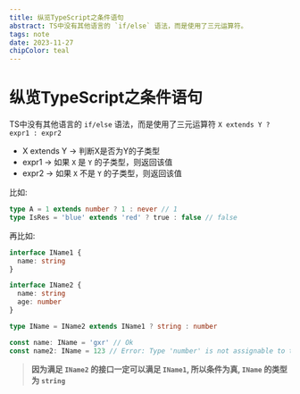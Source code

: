 ```yaml
---
title: 纵览TypeScript之条件语句
abstract: TS中没有其他语言的 `if/else` 语法，而是使用了三元运算符。
tags: note
date: 2023-11-27
chipColor: teal
---
```


# 纵览TypeScript之条件语句

TS中没有其他语言的 `if/else` 语法，而是使用了三元运算符 `X extends Y ? expr1 : expr2`

- X extends Y -> 判断X是否为Y的子类型
- expr1 -> 如果 `X` 是 `Y` 的子类型，则返回该值
- expr2 -> 如果 `X` 不是 `Y` 的子类型，则返回该值

比如:

```ts
type A = 1 extends number ? 1 : never // 1
type IsRes = 'blue' extends 'red' ? true : false // false
```

再比如:

```ts
interface IName1 {
  name: string
}

interface IName2 {
  name: string
  age: number
}

type IName = IName2 extends IName1 ? string : number

const name: IName = 'gxr' // Ok
const name2: IName = 123 // Error: Type 'number' is not assignable to type 'string'
```

> **因为满足 `IName2` 的接口一定可以满足 `IName1`, 所以条件为真, `IName` 的类型为 `string`**

